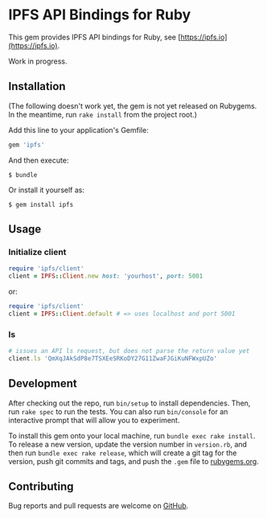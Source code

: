 # IPFS API Bindings for Ruby
This gem provides IPFS API bindings for Ruby, see [https://ipfs.io](https://ipfs.io).

Work in progress.

## Installation

(The following doesn't work yet, the gem is not yet released on Rubygems. In the meantime, run ```rake install``` from the project root.)

Add this line to your application's Gemfile:

```ruby
gem 'ipfs'
```

And then execute:

    $ bundle

Or install it yourself as:

    $ gem install ipfs

## Usage
### Initialize client

```ruby
require 'ipfs/client'
client = IPFS::Client.new host: 'yourhost', port: 5001
```

or:

```ruby
require 'ipfs/client'
client = IPFS::Client.default # => uses localhost and port 5001
```

### ls

```ruby
# issues an API ls request, but does not parse the return value yet
client.ls 'QmXqJAkSdP8e7TSXEeSRKoDY27G11ZwaFJGiKuNFWxpUZo'
```

## Development

After checking out the repo, run `bin/setup` to install dependencies. Then, run `rake spec` to run the tests. You can also run `bin/console` for an interactive prompt that will allow you to experiment.

To install this gem onto your local machine, run `bundle exec rake install`. To release a new version, update the version number in `version.rb`, and then run `bundle exec rake release`, which will create a git tag for the version, push git commits and tags, and push the `.gem` file to [rubygems.org](https://rubygems.org).

## Contributing

Bug reports and pull requests are welcome on [GitHub](https://github.com/Fryie/ipfs-ruby).
